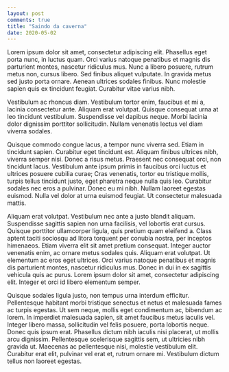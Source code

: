 ```yaml
---
layout: post
comments: true
title: "Saindo da caverna"
date: 2020-05-02
---
```




Lorem ipsum dolor sit amet, consectetur adipiscing elit. Phasellus eget porta nunc, in luctus quam. Orci varius natoque penatibus et magnis dis parturient montes, nascetur ridiculus mus. Nunc a libero posuere, rutrum metus non, cursus libero. Sed finibus aliquet vulputate. In gravida metus sed justo porta ornare. Aenean ultrices sodales finibus. Nunc molestie sapien quis ex tincidunt feugiat. Curabitur vitae varius nibh.

Vestibulum ac rhoncus diam. Vestibulum tortor enim, faucibus et mi a, lacinia consectetur ante. Aliquam erat volutpat. Quisque consequat urna at leo tincidunt vestibulum. Suspendisse vel dapibus neque. Morbi lacinia dolor dignissim porttitor sollicitudin. Nullam venenatis lectus vel diam viverra sodales.

Quisque commodo congue lacus, a tempor nunc viverra sed. Etiam in tincidunt sapien. Curabitur eget tincidunt est. Aliquam finibus ultrices nibh, viverra semper nisi. Donec a risus metus. Praesent nec consequat orci, non tincidunt lacus. Vestibulum ante ipsum primis in faucibus orci luctus et ultrices posuere cubilia curae; Cras venenatis, tortor eu tristique mollis, turpis tellus tincidunt justo, eget pharetra neque nulla quis leo. Curabitur sodales nec eros a pulvinar. Donec eu mi nibh. Nullam laoreet egestas euismod. Nulla vel dolor at urna euismod feugiat. Ut consectetur malesuada mattis.

Aliquam erat volutpat. Vestibulum nec ante a justo blandit aliquam. Suspendisse sagittis sapien non urna facilisis, vel lobortis erat cursus. Quisque porttitor ullamcorper ligula, quis pretium quam eleifend a. Class aptent taciti sociosqu ad litora torquent per conubia nostra, per inceptos himenaeos. Etiam viverra elit sit amet pretium consequat. Integer auctor venenatis enim, ac ornare metus sodales quis. Aliquam erat volutpat. Ut elementum ac eros eget ultrices. Orci varius natoque penatibus et magnis dis parturient montes, nascetur ridiculus mus. Donec in dui in ex sagittis vehicula quis ac purus. Lorem ipsum dolor sit amet, consectetur adipiscing elit. Integer et orci id libero elementum semper.

Quisque sodales ligula justo, non tempus urna interdum efficitur. Pellentesque habitant morbi tristique senectus et netus et malesuada fames ac turpis egestas. Ut sem neque, mollis eget condimentum ac, bibendum ac lorem. In imperdiet malesuada sapien, sit amet faucibus metus iaculis vel. Integer libero massa, sollicitudin vel felis posuere, porta lobortis neque. Donec quis ipsum erat. Phasellus dictum nibh iaculis nisi placerat, ut mollis arcu dignissim. Pellentesque scelerisque sagittis sem, ut ultricies nibh gravida ut. Maecenas ac pellentesque nisi, molestie vestibulum elit. Curabitur erat elit, pulvinar vel erat et, rutrum ornare mi. Vestibulum dictum tellus non laoreet egestas.
